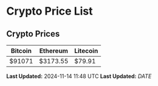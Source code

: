 # Crypto Price List

## Crypto Prices
| Bitcoin | Ethereum | Litecoin |
| ------- | -------- | -------- |
| $91071 | $3173.55 | $79.91 |
**Last Updated:** 2024-11-14 11:48 UTC
**Last Updated:** $DATE$
